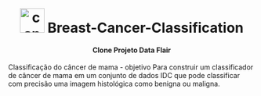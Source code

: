 <h1 align = "center" >
  <img alt="cancer de mama" width = "50px" src="https://image.flaticon.com/icons/png/512/1430/1430529.png">
    Breast-Cancer-Classification
</h1>
<h4 align="center" >Clone Projeto Data Flair</h4>


Classificação do câncer de mama - objetivo
Para construir um classificador de câncer de mama em um conjunto de dados IDC que pode classificar com precisão uma imagem histológica como benigna ou maligna.
